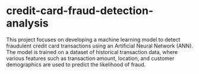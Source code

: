 # credit-card-fraud-detection-analysis
This project focuses on developing a machine learning model to detect fraudulent credit card transactions using an Artificial Neural Network (ANN). The model is trained on a dataset of historical transaction data, where various features such as transaction amount, location, and customer demographics are used to predict the likelihood of fraud.
